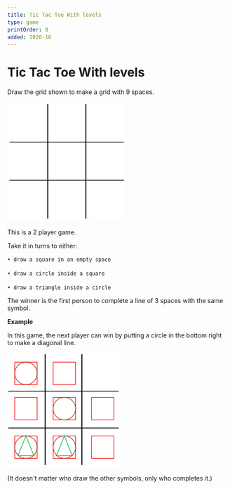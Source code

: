 ```yaml
---
title: Tic Tac Toe With levels
type: game
printOrder: 9
added: 2020-10
---
```


# Tic Tac Toe With levels

Draw the grid shown to make a grid with 9
spaces.

![](../../images/tic-tac-toe-with-levels-1.png)

This is a 2 player game.

Take it in turns to either:

    • draw a square in an empty space

    • draw a circle inside a square

    • draw a triangle inside a circle

The winner is the first person to complete a line of 3 spaces with the same symbol.

**Example**

In this game, the next player can win by putting a circle in the bottom right to make a diagonal line.

![](../../images/tic-tac-toe-with-levels-2.png)

(It doesn't matter who draw the other symbols, only who completes it.)
